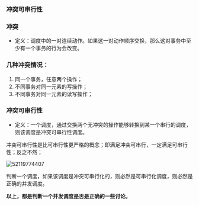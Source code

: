 ### 冲突可串行性

### 冲突

- 定义：调度中的一对连续动作。如果这一对动作顺序交换，那么这对事务中至少有一个事务的行为会改变。

### 几种冲突情况：

1. 同一个事务，任意两个操作；
2. 不同事务对同一元素的写操作；
3. 不同事务对同一元素的读写操作；

### 冲突可串行性

- 定义：一个调度，通过交换两个无冲突的操作能够转换到某一个串行的调度，则该调度是冲突可串行性调度。

冲突可串行性是比可串行性更严格的概念；即满足冲突可串行，一定满足可串行性；反之不然；

![52119774407](C:\Users\HUANG_~1\AppData\Local\Temp\1521197744077.png)

判断一个调度，如果该调度是冲突可串行化的，则必然是可串行化调度，则必然是正确的并发调度。

**以上，都是判断一个并发调度是否是正确的一些讨论。**